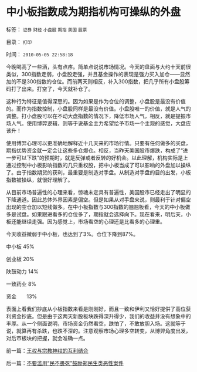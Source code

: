 # 中小板指数成为期指机构可操纵的外盘

标签： `证券` `财经` `小盘股` `期指` `美国` `股票` 

目录： `打印`

时间： `2010-05-05 22:58:18`

今晚喝高了一些酒，头有点疼。简单点说说市场情况。今天的盘面与大约十天前很类似，300指数走弱，小盘股走强，并且基金操作的表现是强力买入加仓——显然加的不是300指数的仓位。而前两天则相反，补入300指数，把几乎所有小盘股筹码打了出来。打空了，今天就补仓了。

这种行为特征是值得深思的。因为如果是作为仓位的调整，小盘股是最没有价值的。而作为指数控制，小盘股同样是最没有价值。小盘股唯一的价值，就是人气的调整。打小盘股可以在不动大盘指数的情况下，降低市场人气，相反，就是提振市场人气。使用博羿逻辑，则等于说基金主力希望给予市场一个主观的感觉，大盘应该升！

使用博羿心理可以更准确地解释近十几天来的市场行情。只要有任何做多的买盘，期指优势资金就一定会让这些多仓爆仓。相反，当昨天美国股市爆跌，构成了“进一步可以下跌”的预期时，就是反弹或者反转的好机会。以此理解，机构实际是上通过控制中小板影响指数的几只重权股，把中小板当成了可以影响的外盘加以操纵了。由于指数期货的获利，最重要是制造对手盘。从制造对手盘的目的出发，小板指数被操纵，就很好理解了。

从目前市场普遍性的心理来看，惊魂未定具有普遍性，美国股市已经走出了明显的下降通道。因此总体外界因素是偏空。但是如果从对手盘来说，则最利于针对偏空出现的空仓加以短线做多。在中小板指数与300指数的翘翘板看，今天的中小板做多是试盘。如果跟进看多的仓位多了，期指就会选择向下。现在看来，明后天，小板还能继续走强。因为感觉上，市场看空的心理还是比看多的心理重。

今天收益微弱于中小板，也达到了3%。仓位下降到87%。

中小板 45%

创业板 20%

陕鼓动力 14%

一致药业 8%

资金　　13%

表面上看我们抄底从小板指数来看是刚刚好，而且一致和伊利又恰好提供了高位获利资金抄底。但是由于这两天新股板块跌得深升得少，我们的收益并没有想象中的丰厚。从一个侧面说明，市场资金仍然看空，跌怕了，不敢放胆入场。这就等于说，就算再有杀跌，也跌不深的。注意观察市场心理多空转变，从博羿角度出发，对后市板块的把握，就会准确一点。



前一篇：[王权与宗教神权的互利结合](../../../2010/5/5/王权与宗教神权的互利结合.md)

后一篇：[不要滥用“民不畏死”鼓励郑民生类恶性案件](../../../2010/5/5/不要滥用“民不畏死”鼓励郑民生类恶性案件.md)